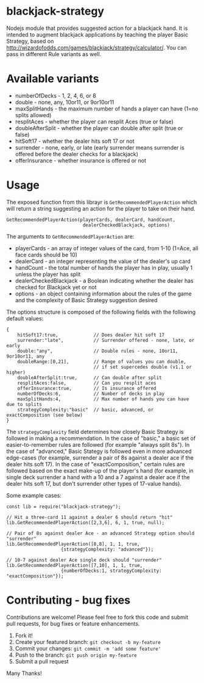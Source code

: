 # blackjack-strategy
Nodejs module that provides suggested action for a blackjack hand.  It is intended to augment blackjack applications
by teaching the player Basic Strategy, based on http://wizardofodds.com/games/blackjack/strategy/calculator/.  You can
pass in different Rule variants as well.

# Available variants

 * numberOfDecks - 1, 2, 4, 6, or 8
 * double - none, any, 10or11, or 9or10or11
 * maxSplitHands - the maximum number of hands a player can have (1=no splits allowed)
 * resplitAces - whether the player can resplit Aces (true or false)
 * doubleAfterSplit - whether the player can double after split (true or false)
 * hitSoft17 - whether the dealer hits soft 17 or not
 * surrender - none, early, or late (early surrender means surrender is offered before the dealer checks for a blackjack)
 * offerInsurance - whether insurance is offered or not
 
# Usage

The exposed function from this librayr is `GetRecommendedPlayerAction` which will return a string suggesting an action for the player to take on their hand.

```
GetRecommendedPlayerAction(playerCards, dealerCard, handCount, 
                            dealerCheckedBlackjack, options)
```

The arguments to  `GetRecommendedPlayerAction` are:

 * playerCards - an array of integer values of the card, from 1-10 (1=Ace, all face cards should be 10)
 * dealerCard - an integer representing the value of the dealer's up card
 * handCount - the total number of hands the player has in play, usually 1 unless the player has split
 * dealerCheckedBlackjack - a Boolean indicating whether the dealer has checked for Blackjack yet or not
 * options - an object containing information about the rules of the game and the complexity of Basic Strategy suggestion desired
 
The options structure is composed of the following fields with the following default values:

```
{
    hitSoft17:true,             // Does dealer hit soft 17
    surrender:"late",           // Surrender offered - none, late, or early
    double:"any",               // Double rules - none, 10or11, 9or10or11, any
    doubleRange:[0,21],         // Range of values you can double, 
                                // if set supercedes double (v1.1 or higher)
    doubleAfterSplit:true,      // Can double after split
    resplitAces:false,          // Can you resplit aces
    offerInsurance:true,        // Is insurance offered
    numberOfDecks:6,            // Number of decks in play
    maxSplitHands:4,            // Max number of hands you can have due to splits
    strategyComplexity:"basic"  // basic, advanced, or exactComposition (see below)
}
```

The `strategyComplexity` field determines how closely Basic Strategy is followed in making a recommendation.  In the case of "basic," a basic set of easier-to-remember rules are followed (for example "always split 8s").  In the case of "advanced," Basic Stategy is followed even in more advanced edge-cases (for example, surrender a pair of 8s against a dealer ace if the dealer hits soft 17).  In the case of "exactComposition," certain rules are followed based on the exact make-up of the player's hand (for example, in single deck surrender a hand with a 10 and a 7 against a dealer ace if the dealer hits soft 17, but don't surrender other types of 17-value hands).

Some example cases:

```
const lib = require("blackjack-strategy");

// Hit a three-card 11 against a dealer 6 should return "hit"
lib.GetRecommendedPlayerAction([2,3,6], 6, 1, true, null);

// Pair of 8s against dealer Ace - an advanced Strategy option should "surrender"
lib.GetRecommendedPlayerAction([8,8], 1, 1, true, 
                    {strategyComplexity: "advanced"});

// 10-7 against dealer Ace single deck should "surrender"
lib.GetRecommendedPlayerAction([7,10], 1, 1, true, 
                    {numberOfDecks:1, strategyComplexity: "exactComposition"});
```

# Contributing - bug fixes

Contributions are welcome!  Please feel free to fork this code and submit pull requests, for bug fixes or feature enhancements.

 1. Fork it!
 2. Create your featured branch: `git checkout -b my-feature`
 3. Commit your changes: `git commit -m 'add some feature'`
 4. Push to the branch: `git push origin my-feature`
 5. Submit a pull request

Many Thanks!
